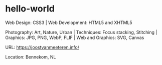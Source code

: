 # hello-world

Web Design: CSS3
 | 
Web Development: HTML5 and XHTML5


Photography: Art, Nature, Urban
 | 
Techniques: Focus stacking, Stitching
 | 
Graphics: JPG, PNG, WebP, FLIF
 | 
Web and Graphics: SVG, Canvas


URL: https://joostvanmeeteren.info/


Location: Bennekom, NL
